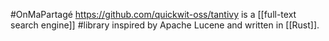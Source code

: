 #OnMaPartagé https://github.com/quickwit-oss/tantivy is a [[full-text search engine]] #library inspired by Apache Lucene and written in [[Rust]].